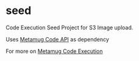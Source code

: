 # seed
Code Execution Seed Project for S3 Image upload.

Uses [Metamug Code API](https://github.com/metamug/mtg-api) as dependency

For more on [Metamug Code Execution](https://metamug.com/docs/code-execution.php)
